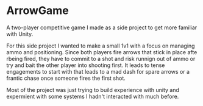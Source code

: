 # ArrowGame
A two-player competitive game I made as a side project to get more familiar with Unity.

For this side project I wanted to make a small 1v1 with a focus on managing ammo and positioning. Since both players fire arrows that stick in place afte rbeing fired, they have to commit to a shot and risk runnign out of ammo or try and bait the other player into shooting first. It leads to tense engagements to start with that leads to a mad dash for spare arrows or a frantic chase once someone fires the first shot. 

Most of the project was just trying to build experience with unity and expermient with some systems I hadn't interacted with much before.
